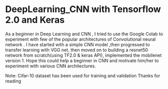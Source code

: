 # DeepLearning_CNN with Tensorflow 2.0 and Keras

As a beginner in Deep Learning and CNN , I tried to use the Google Colab to experiment with few of the popular architectures of Convolutional neural network .
I have started with a simple CNN model ,then progressed to transfer learning with VGG net, then moved on to 
building a resnet50 network from scratch(using TF2.0 & keras API), implemented the mobilenet version 1. Hope 
this could help a beginner in CNN and motivate him/her to experiment with various CNN architectures.

Note: Cifar-10 dataset has been used for training and validation
Thanks for reading

